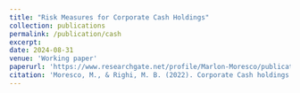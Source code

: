 ```yaml
---
title: "Risk Measures for Corporate Cash Holdings"
collection: publications
permalink: /publication/cash
excerpt: 
date: 2024-08-31
venue: 'Working paper'
paperurl: 'https://www.researchgate.net/profile/Marlon-Moresco/publication/356289811_Corporate_Cash_holdings_through_the_lens_of_Risk_Measures/links/61956da661f0987720ab83c0/Corporate-Cash-holdings-through-the-lens-of-Risk-Measures.pdf'
citation: 'Moresco, M., & Righi, M. B. (2022). Corporate Cash holdings through the lens of Risk Measures.'
---
```

